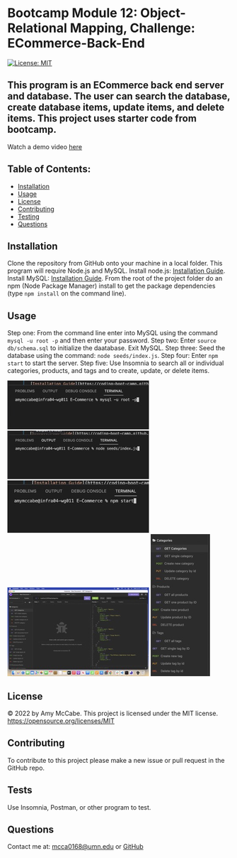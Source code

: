 # Bootcamp Module 12: Object-Relational Mapping, Challenge: ECommerce-Back-End
[![License: MIT](https://img.shields.io/badge/License-MIT-yellow.svg)](https://opensource.org/licenses/MIT)
## This program is an ECommerce back end server and database. The user can search the database, create database items, update items, and delete items. This project uses starter code from bootcamp. 

Watch a demo video [here](https://drive.google.com/file/d/1k5FPZnqpPLWpmHPDnVVGjnAuYCnT6BWy/view?usp=sharing)

## Table of Contents:
- [Installation](#installation)
- [Usage](#usage)
- [License](#license)
- [Contributing](#contributing)
- [Testing](#tests)
- [Questions](#questions)
## Installation 
Clone the repository from GitHub onto your machine in a local folder. This program will require Node.js and MySQL. Install node.js: [Installation Guide](https://coding-boot-camp.github.io/full-stack/nodejs/how-to-install-nodejs). Install MySQL: [Installation Guide](https://coding-boot-camp.github.io/full-stack/mysql/mysql-installation-guide). From the root of the project folder do an npm (Node Package Manager) install to get the package dependencies (type `npm install` on the command line).   
## Usage 
Step one: From the command line enter into MySQL using the command `mysql -u root -p` and then enter your password. Step two: Enter `source db/schema.sql` to initialize the daatabase. Exit MySQL. Step three: Seed the database using the command: `node seeds/index.js`. Step four: Enter `npm start` to start the server. Step five: Use Insomnia to search all or individual categories, products, and tags and to create, update, or delete items. 

![Screenshot](./assets/Screen%20Shot%202022-07-27%20at%2010.09.02%20AM%20Small.jpeg)
![Screenshot](./assets/Screen%20Shot%202022-07-27%20at%2010.09.31%20AM%20Small.jpeg)
![Screenshot](./assets/Screen%20Shot%202022-07-27%20at%2010.09.45%20AM%20Small.jpeg)
![Screenshot](./assets/Screen%20Shot%202022-07-27%20at%2010.10.08%20AM%20Small.jpeg)
![Screenshot](./assets/Screen%20Shot%202022-07-27%20at%2010.10.34%20AM%20Small.jpeg)

## License 
&copy; 2022 by Amy McCabe. 
This project is licensed under the MIT license.
https://opensource.org/licenses/MIT  
## Contributing 
To contribute to this project please make a new issue or pull request in the GitHub repo. 
## Tests 
Use Insomnia, Postman, or other program to test.
## Questions 
Contact me at: [mcca0168@umn.edu](mailto:mcca0168@umn.edu) or [GitHub](https://github.com/McAmy2001/)
